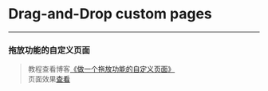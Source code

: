 # Drag-and-Drop custom pages       
---
### 拖放功能的自定义页面        

> 教程查看博客[《做一个拖放功能的自定义页面》](https://godbasin.github.io/2016/06/19/drag-and-drop/)   
> 页面效果[查看](http://o907xb1mi.bkt.clouddn.com/index.html)
